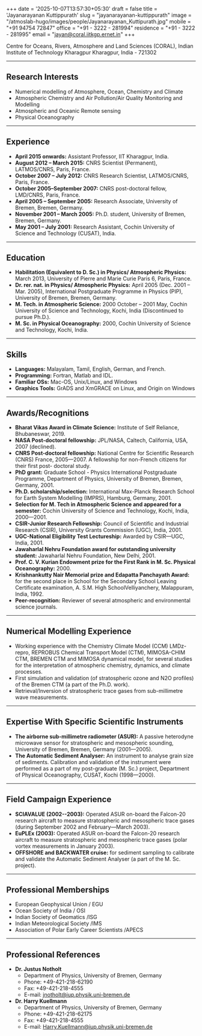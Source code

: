 +++
date = '2025-10-07T13:57:30+05:30'
draft = false
title = 'Jayanarayanan Kuttippurath'
slug = "jayanarayanan-kuttippurath"
image = "/atmoslab-hugo/images/people/Jayanarayanan_Kuttipurath.jpg"
mobile = "+91 94754 72847"
office = "+91 - 3222 - 281994"
residence = "+91 - 3222 - 281995"
email = "jayan@coral.iitkgp.ernet.in"
+++

Centre for Oceans, Rivers, Atmosphere and Land Sciences (CORAL),
Indian Institute of Technology Kharagpur
Kharagpur, India - 721302

---

## Research Interests

*   Numerical modelling of Atmosphere, Ocean, Chemistry and Climate
*   Atmospheric Chemistry and Air Pollution/Air Quality Monitoring and Modelling
*   Atmospheric and Oceanic Remote sensing
*   Physical Oceanography

---

## Experience

*   **April 2015 onwards:** Assistant Professor, IIT Kharagpur, India.
*   **August 2012 – March 2015:** CNRS Scientist (Permanent), LATMOS/CNRS, Paris, France.
*   **October 2007 – July 2012:** CNRS Research Scientist, LATMOS/CNRS, Paris, France.
*   **October 2005–September 2007:** CNRS post-doctoral fellow, LMD/CNRS, Paris, France.
*   **April 2005 – September 2005:** Research Associate, University of Bremen, Bremen, Germany.
*   **November 2001 – March 2005:** Ph.D. student, University of Bremen, Bremen, Germany.
*   **May 2001 – July 2001:** Research Assistant, Cochin University of Science and Technology (CUSAT), India.

---

## Education

*   **Habilitation (Equivalent to D. Sc.) in Physics/ Atmospheric Physics:** March 2013, University of Pierre and Marie Curie Paris 6, Paris, France.
*   **Dr. rer. nat. in Physics/ Atmospheric Physics:** April 2005 (Dec. 2001 – Mar. 2005), International Postgraduate Programme in Physics (PIP), University of Bremen, Bremen, Germany.
*   **M. Tech. in Atmospheric Science:** 2000 October – 2001 May, Cochin University of Science and Technology, Kochi, India (Discontinued to pursue Ph.D.).
*   **M. Sc. in Physical Oceanography:** 2000, Cochin University of Science and Technology, Kochi, India.

---

## Skills

*   **Languages:** Malayalam, Tamil, English, German, and French.
*   **Programming:** Fortran, Matlab and IDL.
*   **Familiar OSs:** Mac-OS, Unix/Linux, and Windows
*   **Graphics Tools:** GrADS and XmGRACE on Linux, and Origin on Windows

---

## Awards/Recognitions

*   **Bharat Vikas Award in Climate Science:** Institute of Self Reliance, Bhubaneswar, 2019.
*   **NASA Post-doctoral fellowship:** JPL/NASA, Caltech, California, USA, 2007 (declined).
*   **CNRS Post-doctoral fellowship:** National Centre for Scientific Research (CNRS) France, 2005—2007. A fellowship for non-French citizens for their first post- doctoral study.
*   **PhD grant:** Graduate School - Physics International Postgraduate Programme, Department of Physics, University of Bremen, Bremen, Germany, 2001.
*   **Ph.D. scholarship/selection:** International Max-Planck Research School for Earth System Modelling (IMPRS), Hamburg, Germany, 2001.
*   **Selection for M. Tech in Atmospheric Science and appeared for a semester:** Cochin University of Science and Technology, Kochi, India, 2000—2001.
*   **CSIR-Junior Research Fellowship:** Council of Scientific and Industrial Research (CSIR), University Grants Commission (UGC), India, 2001.
*   **UGC-National Eligibility Test Lectureship:** Awarded by CSIR—UGC, India, 2001.
*   **Jawaharlal Nehru Foundation award for outstanding university student:** Jawaharlal Nehru Foundation, New Delhi, 2001.
*   **Prof. C. V. Kurian Endowment prize for the First Rank in M. Sc. Physical Oceanography:** 2000.
*   **Krishnankutty Nair Memorial prize and Edapatta Panchayath Award:** for the second place in School for the Secondary School Leaving Certificate examination, A. S.M. High SchoolVelliyanchery, Malappuram, India, 1992.
*   **Peer-recognition:** Reviewer of several atmospheric and environmental science journals.

---

## Numerical Modelling Experience

*   Working experience with the Chemistry Climate Model (CCM) LMDz-repro, REPROBUS Chemical Transport Model (CTM), MIMOSA-CHIM CTM, BREMEN CTM and MIMOSA dynamical model, for several studies for the interpretation of atmospheric chemistry, dynamics, and climate processes.
*   First simulation and validation (of stratospheric ozone and N2O profiles) of the Bremen CTM (a part of the Ph.D. work).
*   Retrieval/Inversion of stratospheric trace gases from sub-millimetre wave measurements.

---

## Expertise With Specific Scientific Instruments

*   **The airborne sub-millimetre radiometer (ASUR):** A passive heterodyne microwave sensor for stratospheric and mesospheric sounding, University of Bremen, Bremen, Germany (2001—2005).
*   **The Automatic Sediment Analyser:** An instrument to analyse grain size of sediments. Calibration and validation of the instrument were performed as a part of my post-graduate (M. Sc.) project, Department of Physical Oceanography, CUSAT, Kochi (1998—2000).

---

## Field Campaign Experience

*   **SCIAVALUE (2002--2003):** Operated ASUR on-board the Falcon-20 research aircraft to measure stratospheric and mesospheric trace gases (during September 2002 and February—March 2003).
*   **EuPLEx (2003):** Operated ASUR on-board the Falcon-20 research aircraft to measure stratospheric and mesospheric trace gases (polar vortex measurements in January 2003).
*   **OFFSHORE and BACKWATER cruise:** for sediment sampling to calibrate and validate the Automatic Sediment Analyser (a part of the M. Sc. project).

---

## Professional Memberships

*   European Geophysical Union / EGU
*   Ocean Society of India / OSI
*   Indian Society of Geomatics /ISG
*   Indian Meteorological Society /IMS
*   Association of Polar Early Career Scientists /APECS

---

## Professional References

*   **Dr. Justus Notholt**
    *   Department of Physics, University of Bremen, Germany
    *   Phone: +49-421-218-62190
    *   Fax: +49-421-218-4555
    *   E-mail: jnotholt@iup.physik.uni-bremen.de
*   **Dr. Harry Kuellmann**
    *   Department of Physics, University of Bremen, Germany
    *   Phone: +49-421-218-62175
    *   Fax: +49-421-218-4555
    *   E-mail: Harry.Kuellmann@iup.physik.uni-bremen.de
